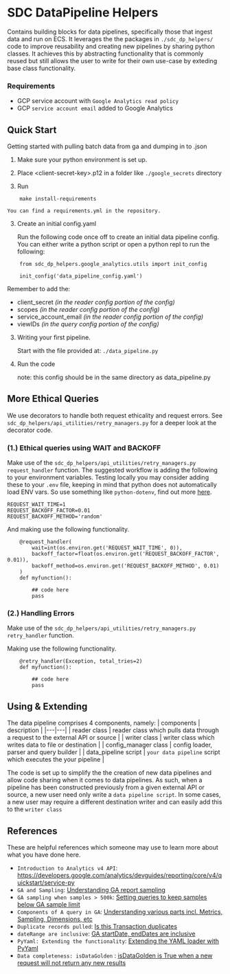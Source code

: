 # SDC DataPipeline Helpers

Contains building blocks for data pipelines, specifically those that ingest data and run on ECS. It leverages the the packages in `./sdc_dp_helpers/` code to improve reusability and creating new pipelines by sharing python classes. It achieves this by abstracting functionality that is commonly reused but still allows the user to write for their own use-case by exteding base class functionality.

### Requirements

- GCP service account with `Google Analytics read policy`
- GCP `service account email` added to Google Analytics

## Quick Start

Getting started with pulling batch data from ga and dumping in to .json

1. Make sure your python environment is set up.

2. Place \<client-secret-key\>.p12 in a folder like `./google_secrets` directory

3. Run

```
    make install-requirements
```
    You can find a requirements.yml in the repository.
3. Create an initial config.yaml

    Run the following code once off to create an initial data pipeline config.
    You can either write a python script or open a python repl to run the following:

```
    from sdc_dp_helpers.google_analytics.utils import init_config

    init_config('data_pipeline_config.yaml')
```
Remember to add the:
- client_secret _(in the reader config portion of the config)_
- scopes _(in the reader config portion of the config)_
- service_account_email _(in the reader config portion of the config)_
- viewIDs _(in the query config portion of the config)_

3. Writing your first pipeline.

    Start with the file provided at: `./data_pipeline.py`

4. Run the code

    note: this config should be in the same directory as data_pipeline.py

## More Ethical Queries

We use decorators to handle both request ethicality and request errors.
See `sdc_dp_helpers/api_utilities/retry_managers.py` for a deeper look at the decorator code.

### (1.) Ethical queries using WAIT and BACKOFF

Make use of the `sdc_dp_helpers/api_utilities/retry_managers.py` `request_handler` function.
The suggested workflow is adding the following to your environment variables. Testing locally you may consider adding these to your `.env` file, keeping in mind that python does not automatically load ENV vars. So use something like `python-dotenv`, find out more [here](https://github.com/theskumar/python-dotenv).

```
REQUEST_WAIT_TIME=1
REQUEST_BACKOFF_FACTOR=0.01
REQUEST_BACKOFF_METHOD='random'
```

And making use the following functionality.

```
    @request_handler(
        wait=int(os.environ.get('REQUEST_WAIT_TIME', 0)),
        backoff_factor=float(os.environ.get('REQUEST_BACKOFF_FACTOR', 0.01)),
        backoff_method=os.environ.get('REQUEST_BACKOFF_METHOD', 0.01)
    )
    def myfunction():

        ## code here
        pass

```

### (2.) Handling Errors

Make use of the `sdc_dp_helpers/api_utilities/retry_managers.py` `retry_handler` function.

Making use the following functionality.

```
    @retry_handler(Exception, total_tries=2)
    def myfunction():

        ## code here
        pass

```


## Using & Extending

The data pipeline comprises 4 components, namely:
| components | description |
|---|---|
| reader class | reader class which pulls data through a request to the external API or source |
| writer class | writer class which writes data to file or destination |
| config_manager class | config loader, parser and query builder |
| data_pipeline script | `your data pipeline` script which executes the your pipeline |

The code is set up to simplify the the creation of new data pipelines and allow code sharing when it comes to data pipelines.
As such, when a pipeline has been constructed previously from a given external API or source, a new user need only write a `data pipeline script`. In some cases, a new user may require a different destination writer and can easily add this to the `writer class` 

## References
These are helpful references which someone may use to learn more about what you have done here.

- `Introduction to Analytics v4 API`: https://developers.google.com/analytics/devguides/reporting/core/v4/quickstart/service-py
- `GA and Sampling`: [Understanding GA report sampling](https://www.bounteous.com/insights/2013/06/24/how-solve-google-analytics-sampling-8-ways-get-more-data/) 
- `GA sampling when samples > 500k`: [Setting queries to keep samples below GA sample limit](https://www.getresponse.com/blog/using-google-analytics)
- `Components of A query in GA`: [Understanding various parts incl. Metrics, Sampling, Dimensions, etc](https://medium.com/analytics-for-humans/a-cheat-sheet-for-mastering-google-analytics-api-requests-39d36e0f3a4a)
- `Duplicate records pulled`: [Is this Transaction duplicates](https://www.simoahava.com/analytics/prevent-google-analytics-duplicate-transactions-with-customtask/)
- `dateRange are inclusive`: [GA startDate, endDates are inclusive](https://stackoverflow.com/questions/21303291/google-analytics-api-start-and-end-date)
- `PyYaml: Extending the functionality`: [Extending the YAML loader with PyYaml](https://pyyaml.org/wiki/PyYAMLDocumentation)
- `Data completeness: isDataGolden` : [isDataGolden is True when a new request will not return any new results](https://developers.google.com/analytics/devguides/reporting/core/v4/rest/v4/reports/batchGet)
